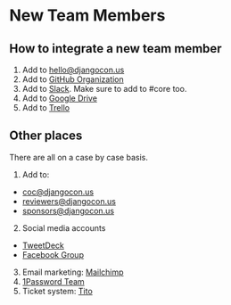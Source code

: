 # New Team Members

## How to integrate a new team member

1. Add to [hello@djangocon.us](https://groups.google.com/a/djangocon.us/forum/)
2. Add to [GitHub Organization](https://github.com/orgs/djangocon/teams/djangocon-us)
3. Add to [Slack](https://djangoconus.slack.com/). Make sure to add to #core too.
4. Add to [Google Drive](https://drive.google.com/drive/u/0/folders/0B9CaqKMu3IDSckh2V3hERFo4NTQ)
5. Add to [Trello](https://trello.com/djangoconus/members)

## Other places

There are all on a case by case basis.

1. Add to:
  - [coc@djangocon.us](https://groups.google.com/a/djangocon.us/forum/)
  - [reviewers@djangocon.us](https://groups.google.com/a/djangocon.us/forum/)
  - [sponsors@djangocon.us](https://groups.google.com/a/djangocon.us/forum/)
2. Social media accounts
  - [TweetDeck](https://tweetdeck.twitter.com/)
  - [Facebook Group](https://www.facebook.com/djangoconus/)
3. Email marketing: [Mailchimp](http://mailchimp.com/)
4. [1Password Team](https://djangocon.1password.com/signin)
5. Ticket system: [Tito](https://ti.to/)

